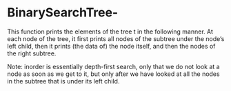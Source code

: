 # BinarySearchTree-

This function prints the elements of the tree t in the following manner. At each node of the tree, it first prints all nodes of the subtree under the node’s left child, then it prints (the data of) the node itself, and then the nodes of the right subtree.

Note: inorder is essentially depth-first search, only that we do not look at a node as soon as we get to it, but only after we have looked at all the nodes in the subtree that is under its left child. 
